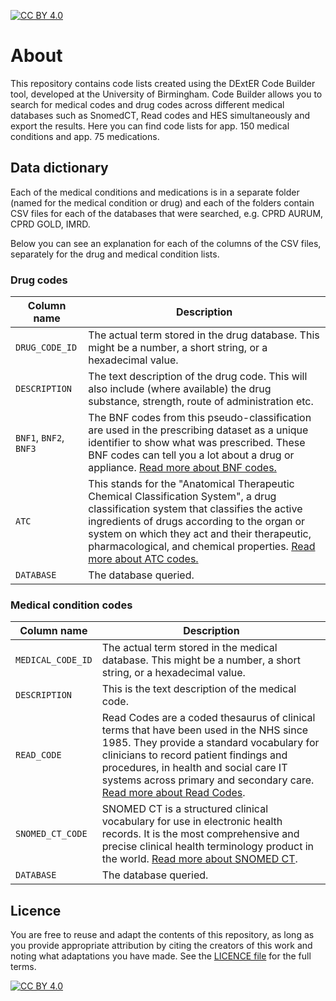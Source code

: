 [![CC BY 4.0][cc-by-shield]][cc-by]

# About
This repository contains code lists created using the DExtER Code Builder tool, developed at the University of Birmingham.
Code Builder allows you to search for medical codes and drug codes across different medical databases such as SnomedCT, Read codes and HES simultaneously and export the results. Here you can find code lists for app. 150 medical conditions and app. 75 medications.

## Data dictionary
Each of the medical conditions and medications is in a separate folder (named for the medical condition or drug) and each of the folders contain CSV files for each of the databases that were searched, e.g. CPRD AURUM, CPRD GOLD, IMRD.

Below you can see an explanation for each of the columns of the CSV files, separately for the drug and medical condition lists.

### Drug codes

| Column name             | Description |
| ----------------------- | ----------- |
| `DRUG_CODE_ID`          | The actual term stored in the drug database. This might be a number, a short string, or a hexadecimal value. |
| `DESCRIPTION`           | The text description of the drug code. This will also include (where available) the drug substance, strength, route of administration etc. |
| `BNF1`, `BNF2`, `BNF3` | The BNF codes from this pseudo-classification are used in the prescribing dataset as a unique identifier to show what was prescribed. These BNF codes can tell you a lot about a drug or appliance. [Read more about BNF codes.](https://digital.nhs.uk/data-and-information/areas-of-interest/prescribing/practice-level-prescribing-in-england-a-summary/practice-level-prescribing-glossary-of-terms)|
| `ATC`                   | This stands for the "Anatomical Therapeutic Chemical Classification System", a drug classification system that classifies the active ingredients of drugs according to the organ or system on which they act and their therapeutic, pharmacological, and chemical properties. [Read more about ATC codes.](https://www.whocc.no/atc_ddd_index/)|
| `DATABASE`              | The database queried. |

### Medical condition codes

| Column name       | Description |
| ----------------- | ----------- |
| `MEDICAL_CODE_ID` | The actual term stored in the medical database. This might be a number, a short string, or a hexadecimal value.  |
| `DESCRIPTION`     | This is the text description of the medical code. |
| `READ_CODE`       | Read Codes are a coded thesaurus of clinical terms that have been used in the NHS since 1985. They provide a standard vocabulary for clinicians to record patient findings and procedures, in health and social care IT systems across primary and secondary care. [Read more about Read Codes](https://digital.nhs.uk/services/terminology-and-classifications/read-codes). | 
| `SNOMED_CT_CODE`  | SNOMED CT is a structured clinical vocabulary for use in electronic health records. It is the most comprehensive and precise clinical health terminology product in the world. [Read more about SNOMED CT](https://digital.nhs.uk/services/terminology-and-classifications/snomed-ct). |
| `DATABASE`        | The database queried. |

## Licence
You are free to reuse and adapt the contents of this repository, as long as you provide appropriate attribution by citing the creators of this work and noting what adaptations you have made. See the [LICENCE file](/LICENCE) for the full terms.

[![CC BY 4.0][cc-by-image]][cc-by]

[cc-by]: http://creativecommons.org/licenses/by/4.0/
[cc-by-image]: https://i.creativecommons.org/l/by/4.0/88x31.png
[cc-by-shield]: https://img.shields.io/badge/License-CC%20BY%204.0-lightgrey.svg
